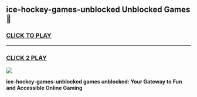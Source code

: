 
## ice-hockey-games-unblocked Unblocked Games👋
<h3>
<a href="https://news.freeplayer.one?title=ice-hockey-games-unblocked&ref=16F">CLICK TO PLAY</a></h3>
<hr>

<h3>
<a href="https://news.freeplayer.one?title=ice-hockey-games-unblocked&ref=16F">CLICK 2 PLAY</a>
  
</h3>

<a href="https://news.freeplayer.one?title=ice-hockey-games-unblocked&ref=16F/"><img src="https://clearcache.store/games.png"></a>


**ice-hockey-games-unblocked games unblocked: Your Gateway to Fun and Accessible Online Gaming**
